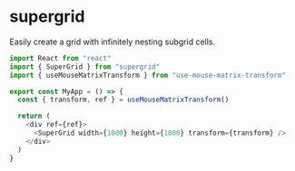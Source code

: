 # supergrid

Easily create a grid with infinitely nesting subgrid cells.

```ts
import React from "react"
import { SuperGrid } from "supergrid"
import { useMouseMatrixTransform } from "use-mouse-matrix-transform"

export const MyApp = () => {
  const { transform, ref } = useMouseMatrixTransform()

  return (
    <div ref={ref}>
      <SuperGrid width={1000} height={1000} transform={transform} />
    </div>
  )
}
```
